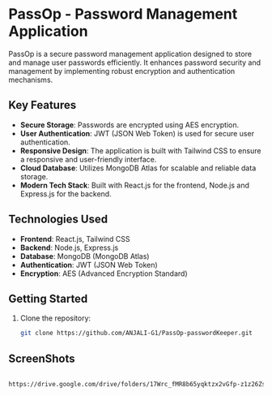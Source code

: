 # PassOp - Password Management Application

PassOp is a secure password management application designed to store and manage user passwords efficiently. It enhances password security and management by implementing robust encryption and authentication mechanisms.

## Key Features
- **Secure Storage**: Passwords are encrypted using AES encryption.
- **User Authentication**: JWT (JSON Web Token) is used for secure user authentication.
- **Responsive Design**: The application is built with Tailwind CSS to ensure a responsive and user-friendly interface.
- **Cloud Database**: Utilizes MongoDB Atlas for scalable and reliable data storage.
- **Modern Tech Stack**: Built with React.js for the frontend, Node.js and Express.js for the backend.

## Technologies Used
- **Frontend**: React.js, Tailwind CSS
- **Backend**: Node.js, Express.js
- **Database**: MongoDB (MongoDB Atlas)
- **Authentication**: JWT (JSON Web Token)
- **Encryption**: AES (Advanced Encryption Standard)

## Getting Started
1. Clone the repository:
   ```sh
   git clone https://github.com/ANJALI-G1/PassOp-passwordKeeper.git

## ScreenShots
 ```sh

https://drive.google.com/drive/folders/17Wrc_fMR8b65yqktzx2vGfp-z1z26ZsF?usp=sharing
